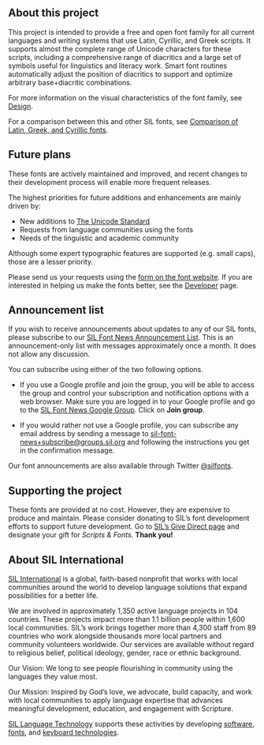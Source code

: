 
## About this project

This project is intended to provide a free and open font family for all current languages and writing systems that use Latin, Cyrillic, and Greek scripts. It supports almost the complete range of Unicode characters for these scripts, including a comprehensive range of diacritics and a large set of symbols useful for linguistics and literacy work. Smart font routines automatically adjust the position of diacritics to support and optimize arbitrary base+diacritic combinations. 

For more information on the visual characteristics of the font family, see [Design](design).

For a comparison between this and other SIL fonts, see [Comparison of Latin, Greek, and Cyrillic fonts](https://software.sil.org/lcgfonts/support/comparison/).

## Future plans

These fonts are actively maintained and improved, and recent changes to their development process will enable more frequent releases.

The highest priorities for future additions and enhancements are mainly driven by:

- New additions to [The Unicode Standard](https://unicode.org/)
- Requests from language communities using the fonts
- Needs of the linguistic and academic community

Although some expert typographic features are supported (e.g. small caps), those are a lesser priority.

Please send us your requests using the [form on the font website](https://software.sil.org/charis/about/contact/). If you are interested in helping us make the fonts better, see the [Developer](developer) page.

## Announcement list

If you wish to receive announcements about updates to any of our SIL fonts, please subscribe to our [SIL Font News Announcement List](https://groups.google.com/a/groups.sil.org/forum/#!forum/sil-font-news). This is an announcement-only list with messages approximately once a month. It does not allow any discussion.

You can subscribe using either of the two following options.

- If you use a Google profile and join the group, you will be able to access the group and control your subscription and notification options with a web browser. Make sure you are logged in to your Google profile and go to the [SIL Font News Google Group](https://groups.google.com/a/groups.sil.org/forum/#!forum/sil-font-news). Click on **Join group**.

- If you would rather not use a Google profile, you can subscribe any email address by sending a message to [sil-font-news+subscribe@groups.sil.org](mailto:sil-font-news+subscribe@groups.sil.org) and following the instructions you get in the confirmation message.

Our font announcements are also available through Twitter [@silfonts](https://twitter.com/silfonts).

## Supporting the project

These fonts are provided at no cost. However, they are expensive to produce and maintain. Please consider donating to SIL’s font development efforts to support future development. Go to [SIL’s Give Direct page](https://donate.givedirect.org/?cid=13536&n=206909) and designate your gift for _Scripts & Fonts_. **Thank you!** 

## About SIL International

[SIL International](https://www.sil.org/) is a global, faith-based nonprofit that works with local communities around the world to develop language solutions that expand possibilities for a better life. 

We are involved in approximately 1,350 active language projects in 104 countries. These projects impact more than 1.1 billion people within 1,600 local communities. SIL’s work brings together more than 4,300 staff from 89 countries who work alongside thousands more local partners and community volunteers worldwide. Our services are available without regard to religious belief, political ideology, gender, race or ethnic background.

Our Vision: We long to see people flourishing in community using the languages they value most. 

Our Mission: Inspired by God’s love, we advocate, build capacity, and work with local communities to apply language expertise that advances meaningful development, education, and engagement with Scripture.

[SIL Language Technology](https://software.sil.org/) supports these activities by developing [software](https://software.sil.org/products/), [fonts](https://software.sil.org/fonts/), and [keyboard technologies](https://keyman.com/).
